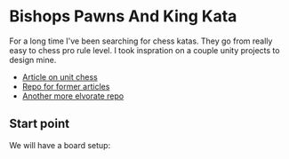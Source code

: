 # Bishops Pawns And King Kata

For a long time I've been searching for chess katas. They go from really easy to chess pro rule level. I took inspration on a couple unity projects to design mine.
* [Article on unit chess](https://jurtzmarcel.medium.com/building-a-chess-game-in-unity-85408f86b749)
* [Repo for former articles](https://github.com/MarcelJurtz/Chess)
* [Another more elvorate repo](https://jurtzmarcel.medium.com/building-a-chess-game-in-unity-85408f86b749)

## Start point
We will have a board setup:
